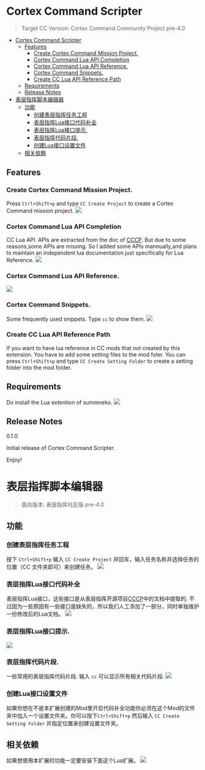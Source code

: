 # Cortex Command Scripter
> Target CC Version: Cortex Command Community Project pre-4.0

- [Cortex Command Scripter](#cortex-command-scripter)
  - [Features](#features)
    - [Create Cortex Command Mission Project.](#create-cortex-command-mission-project)
    - [Cortex Command Lua API Completion](#cortex-command-lua-api-completion)
    - [Cortex Command Lua API Reference.](#cortex-command-lua-api-reference)
    - [Cortex Command Snippets.](#cortex-command-snippets)
    - [Create CC Lua API Reference Path](#create-cc-lua-api-reference-path)
  - [Requirements](#requirements)
  - [Release Notes](#release-notes)
- [表层指挥脚本编辑器](#表层指挥脚本编辑器)
  - [功能](#功能)
    - [创建表层指挥任务工程](#创建表层指挥任务工程)
    - [表层指挥Lua接口代码补全](#表层指挥lua接口代码补全)
    - [表层指挥Lua接口提示.](#表层指挥lua接口提示)
    - [表层指挥代码片段.](#表层指挥代码片段)
    - [创建Lua接口设置文件](#创建lua接口设置文件)
  - [相关依赖](#相关依赖)
## Features

### Create Cortex Command Mission Project.
Press `Ctrl+Shift+p` and type `CC Create Project`  to create a Cortex Command mission project.
![](doc/create-project.gif)
### Cortex Command Lua API Completion
CC Lua API. APIs are extracted from the doc of [CCCP](https://github.com/cortex-command-community/Cortex-Command-Community-Project-Source/tree/development/Documentation/Parser/LuaDocHtml). But due to some reasons,some APIs are missing. So I added some APIs mannually,and plans to maintain an independent lua documentation just specifically for Lua Reference.
![](doc/code-completion.gif)
### Cortex Command Lua API Reference.
![](doc/code-reference.gif)
### Cortex Command Snippets.
Some frequently used snippets. Type `cc` to show them.
![](doc/code-snippets.gif)

### Create CC Lua API Reference Path
If you want to have lua reference in CC mods that not created by this extension. You have to add some setting files to the mod foler.
 You can press `Ctrl+Shift+p` and type `CC Create Setting Folder` to create a setting folder into the mod folder.
## Requirements
Do install the Lua extention of summneko.
![](doc/requirement.png)
## Release Notes
0.1.0

Initial release of Cortex Command Scripter.

Enjoy!

# 表层指挥脚本编辑器
> 面向版本: 表层指挥社区版 pre-4.0
## 功能
### 创建表层指挥任务工程
按下 `Ctrl+Shift+p` 输入 `CC Create Project` 并回车，输入任务名称并选择任务的位置（CC 文件夹即可）来创建任务。
![](doc/create-project.gif)
### 表层指挥Lua接口代码补全
表层指挥Lua接口，这些接口是从表层指挥开源项目[CCCP](https://github.com/cortex-command-community/Cortex-Command-Community-Project-Source/tree/development/Documentation/Parser/LuaDocHtml)中的文档中提取的. 不过因为一些原因有一些接口是缺失的，所以我们人工添加了一部分，同时单独维护一份修改后的Lua文档。
![](doc/code-completion.gif)
### 表层指挥Lua接口提示.
![](doc/code-reference.gif)
### 表层指挥代码片段.
一些常用的表层指挥代码片段. 输入 `cc` 可以显示所有相关代码片段.
![](doc/code-snippets.gif)

### 创建Lua接口设置文件
如果你想在不是本扩展创建的Mod里开启代码补全功能你必须在这个Mod的文件夹中加入一个设置文件夹。你可以按下`Ctrl+Shift+p` 然后输入 `CC Create Setting Folder` 并指定位置来创建设置文件夹。
## 相关依赖
如果想使用本扩展的功能一定要安装下面这个Lua扩展。
![](doc/requirement.png)

